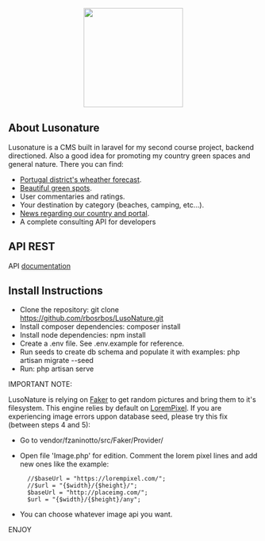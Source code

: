 <p align="center"><img src="http://rbos.pt/images/logo.svg" width="200"></p>

## About Lusonature

Lusonature is a CMS built in laravel for my second course project, backend directioned. Also a good idea for promoting my country green spaces and general nature. There you can find:

- [Portugal district's wheather forecast](http://rbos.pt/forecast).
- [Beautiful green spots](http://rbos.pt/place).
- User commentaries and ratings.
- Your destination by category (beaches, camping, etc...).
- [News regarding our country and portal](http://rbos.pt/news).
- A complete consulting API for developers


## API REST

API [documentation](http://rbos.pt/docs/)

## Install Instructions

- Clone the repository: git clone https://github.com/rbosrbos/LusoNature.git
- Install composer dependencies: composer install
- Install node dependencies: npm install
- Create a .env file. See .env.example for reference.
- Run seeds to create db schema and populate it with examples: php artisan migrate --seed
- Run: php artisan serve

IMPORTANT NOTE:

LusoNature is relying on [Faker](https://github.com/fzaninotto/Faker) to get random pictures and bring them to it's filesystem.
This engine relies by default on [LoremPixel](https://lorempixel.com).
If you are experiencing image errors uppon database seed, please try this fix (between steps 4 and 5):
- Go to vendor/fzaninotto/src/Faker/Provider/
- Open file 'Image.php' for edition. Comment the lorem pixel lines and add new ones like the example:

        //$baseUrl = "https://lorempixel.com/";
        //$url = "{$width}/{$height}/";
        $baseUrl = "http://placeimg.com/";
        $url = "{$width}/{$height}/any";

- You can choose whatever image api you want.

ENJOY
